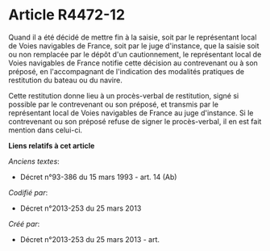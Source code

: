 # Article R4472-12

Quand il a été décidé de mettre fin à la saisie, soit par le représentant local de Voies navigables de France, soit par le
juge d'instance, que la saisie soit ou non remplacée par le dépôt d'un cautionnement, le représentant local de Voies
navigables de France notifie cette décision au contrevenant ou à son préposé, en l'accompagnant de l'indication des modalités
pratiques de restitution du bateau ou du navire.

Cette restitution donne lieu à un procès-verbal de restitution, signé si possible par le contrevenant ou son préposé, et
transmis par le représentant local de Voies navigables de France au juge d'instance. Si le contrevenant ou son préposé refuse
de signer le procès-verbal, il en est fait mention dans celui-ci.

**Liens relatifs à cet article**

_Anciens textes_:

  - Décret n°93-386 du 15 mars 1993 - art. 14 (Ab)

_Codifié par_:

  - Décret n°2013-253 du 25 mars 2013

_Créé par_:

  - Décret n°2013-253 du 25 mars 2013 - art.
